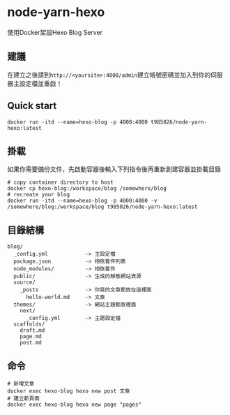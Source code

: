 # node-yarn-hexo
使用Docker架設Hexo Blog Server
## 建議
在建立之後請到`http://<yoursite>:4000/admin`建立帳號密碼並加入到你的伺服器主設定檔並重啟！

## Quick start
```shell
docker run -itd --name=hexo-blog -p 4000:4000 t985026/node-yarn-hexo:latest
```
## 掛載
如果你需要備份文件，先啟動容器後輸入下列指令後再重新創建容器並掛載目錄
```shell
# copy container directory to host
docker cp hexo-blog:/workspace/blog /somewhere/blog
# recreate your blog
docker run -itd --name=hexo-blog -p 4000:4000 -v /somewhere/blog:/workspace/blog t985026/node-yarn-hexo:latest
```

## 目錄結構
```
blog/
  _config.yml            -> 主設定檔
  package.json           -> 相依套件列表
  node_modules/          -> 相依套件
  public/                -> 生成的靜態網站資源
  source/
    _posts               -> 你寫的文章都放在這裡面
      hello-world.md     -> 文章
  themes/                -> 網站主題都放裡面
    next/
      _config.yml        -> 主題設定檔
  scaffolds/
    draft.md
    page.md
    post.md
```

## 命令
```
# 新增文章
docker exec hexo-blog hexo new post 文章
# 建立新頁面
docker exec hexo-blog hexo new page "pages"
```
